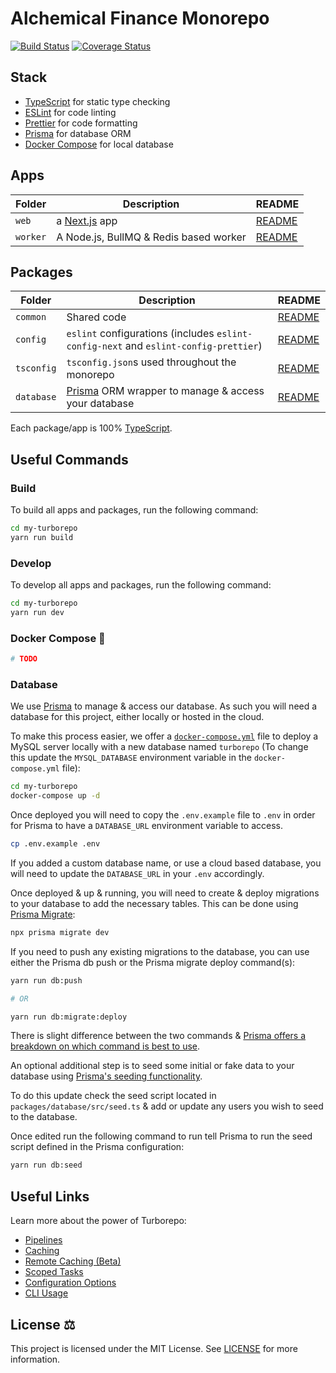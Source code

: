 # Alchemical Finance Monorepo

[![Build Status](https://travis-ci.org/elixir-money/monorepo.svg?branch=master)](https://travis-ci.org/elixir-money/monorepo)
[![Coverage Status](https://coveralls.io/repos/github/elixir-money/monorepo/badge.svg)](https://coveralls.io/github/elixir-money/monorepo)

## Stack

- [TypeScript](https://www.typescriptlang.org/) for static type checking
- [ESLint](https://eslint.org/) for code linting
- [Prettier](https://prettier.io) for code formatting
- [Prisma](https://prisma.io/) for database ORM
- [Docker Compose](https://docs.docker.com/compose/) for local database

## Apps

| Folder   | Description                            | README                          |
| -------- | -------------------------------------- | ------------------------------- |
| `web`    | a [Next.js](https://nextjs.org) app    | [README](apps/app/README.md)    |
| `worker` | A Node.js, BullMQ & Redis based worker | [README](apps/worker/README.md) |

## Packages

| Folder     | Description                                                                          | README                                |
| ---------- | ------------------------------------------------------------------------------------ | ------------------------------------- |
| `common`   | Shared code                                                                          | [README](packages/common/README.md)   |
| `config`   | `eslint` configurations (includes `eslint-config-next` and `eslint-config-prettier`) | [README](packages/config/README.md)   |
| `tsconfig` | `tsconfig.json`s used throughout the monorepo                                        | [README](packages/tsconfig/README.md) |
| `database` | [Prisma](https://prisma.io/) ORM wrapper to manage & access your database            | [README](packages/database/README.md) |

Each package/app is 100% [TypeScript](https://www.typescriptlang.org/).

## Useful Commands

### Build

To build all apps and packages, run the following command:

```bash
cd my-turborepo
yarn run build
```

### Develop

To develop all apps and packages, run the following command:

```bash
cd my-turborepo
yarn run dev
```

### Docker Compose 🐳

```sh
# TODO
```

### Database

We use [Prisma](https://prisma.io/) to manage & access our database. As such you will need a database for this project, either locally or hosted in the cloud.

To make this process easier, we offer a [`docker-compose.yml`](https://docs.docker.com/compose/) file to deploy a MySQL server locally with a new database named `turborepo` (To change this update the `MYSQL_DATABASE` environment variable in the `docker-compose.yml` file):

```bash
cd my-turborepo
docker-compose up -d
```

Once deployed you will need to copy the `.env.example` file to `.env` in order for Prisma to have a `DATABASE_URL` environment variable to access.

```bash
cp .env.example .env
```

If you added a custom database name, or use a cloud based database, you will need to update the `DATABASE_URL` in your `.env` accordingly.

Once deployed & up & running, you will need to create & deploy migrations to your database to add the necessary tables. This can be done using [Prisma Migrate](https://www.prisma.io/migrate):

```bash
npx prisma migrate dev
```

If you need to push any existing migrations to the database, you can use either the Prisma db push or the Prisma migrate deploy command(s):

```bash
yarn run db:push

# OR

yarn run db:migrate:deploy
```

There is slight difference between the two commands & [Prisma offers a breakdown on which command is best to use](https://www.prisma.io/docs/concepts/components/prisma-migrate/db-push#choosing-db-push-or-prisma-migrate).

An optional additional step is to seed some initial or fake data to your database using [Prisma's seeding functionality](https://www.prisma.io/docs/guides/database/seed-database).

To do this update check the seed script located in `packages/database/src/seed.ts` & add or update any users you wish to seed to the database.

Once edited run the following command to run tell Prisma to run the seed script defined in the Prisma configuration:

```bash
yarn run db:seed
```

## Useful Links

Learn more about the power of Turborepo:

- [Pipelines](https://turborepo.org/docs/features/pipelines)
- [Caching](https://turborepo.org/docs/features/caching)
- [Remote Caching (Beta)](https://turborepo.org/docs/features/remote-caching)
- [Scoped Tasks](https://turborepo.org/docs/features/scopes)
- [Configuration Options](https://turborepo.org/docs/reference/configuration)
- [CLI Usage](https://turborepo.org/docs/reference/command-line-reference)

## License ⚖️

This project is licensed under the MIT License. See [LICENSE](LICENSE) for more information.
